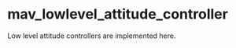 mav_lowlevel_attitude_controller
================

Low level attitude controllers are implemented here.  

